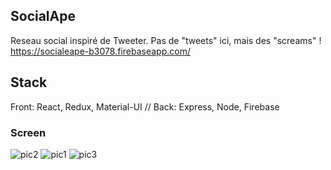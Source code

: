 
## SocialApe 
Reseau social inspiré de Tweeter. Pas de "tweets" ici, mais des "screams" !
https://socialeape-b3078.firebaseapp.com/

## Stack

Front: React, Redux, Material-UI //
Back: Express, Node, Firebase

### Screen
![pic2](https://i.ibb.co/N1LJ8Rr/Home.jpg)
![pic1](https://i.ibb.co/zQKdx2L/notif.png)
![pic3](https://i.ibb.co/9vXkTtv/comment.png)

